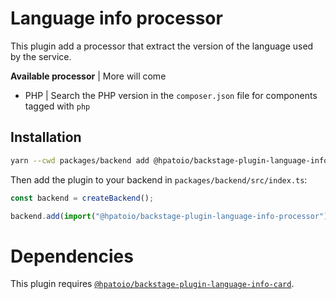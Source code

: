# Language info processor

This plugin add a processor that extract the version of the language used by the service.

**Available processor** | More will come

- PHP | Search the PHP version in the `composer.json` file for components tagged with `php`

## Installation

```bash
yarn --cwd packages/backend add @hpatoio/backstage-plugin-language-info-processor
```

Then add the plugin to your backend in `packages/backend/src/index.ts`:

```ts
const backend = createBackend();

backend.add(import("@hpatoio/backstage-plugin-language-info-processor"));
```

# Dependencies

This plugin requires [`@hpatoio/backstage-plugin-language-info-card`](../backstage-plugin-language-info-card).
